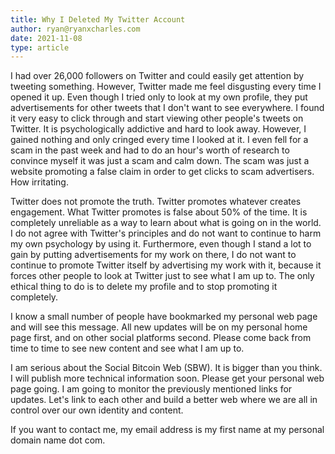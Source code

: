 ```yaml
---
title: Why I Deleted My Twitter Account
author: ryan@ryanxcharles.com
date: 2021-11-08
type: article
---
```


I had over 26,000 followers on Twitter and could easily get attention by tweeting something. However, Twitter made me feel disgusting every time I opened it up. Even though I tried only to look at my own profile, they put advertisements for other tweets that I don't want to see everywhere. I found it very easy to click through and start viewing other people's tweets on Twitter. It is psychologically addictive and hard to look away. However, I gained nothing and only cringed every time I looked at it. I even fell for a scam in the past week and had to do an hour's worth of research to convince myself it was just a scam and calm down. The scam was just a website promoting a false claim in order to get clicks to scam advertisers. How irritating.

Twitter does not promote the truth. Twitter promotes whatever creates engagement. What Twitter promotes is false about 50% of the time. It is completely unreliable as a way to learn about what is going on in the world. I do not agree with Twitter's principles and do not want to continue to harm my own psychology by using it. Furthermore, even though I stand a lot to gain by putting advertisements for my work on there, I do not want to continue to promote Twitter itself by advertising my work with it, because it forces other people to look at Twitter just to see what I am up to. The only ethical thing to do is to delete my profile and to stop promoting it completely.

I know a small number of people have bookmarked my personal web page and will see this message. All new updates will be on my personal home page first, and on other social platforms second. Please come back from time to time to see new content and see what I am up to.

I am serious about the Social Bitcoin Web (SBW). It is bigger than you think. I will publish more technical information soon. Please get your personal web page going. I am going to monitor the previously mentioned links for updates. Let's link to each other and build a better web where we are all in control over our own identity and content.

If you want to contact me, my email address is my first name at my personal domain name dot com.